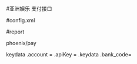 #亚洲娱乐 支付接口

#config.xml
<main>
    <phoenix SDK="PHOENIX" desc="凤凰支付">
        <notify uri="api/phoenix/callback" validIp="0.0.0.0" />
    </waiwai>
</main>

#report

phoenix/pay

keydata
    .account = <mchId>
    .apiKey = <key>
    .keydata
        .bank_code= <bank code>


